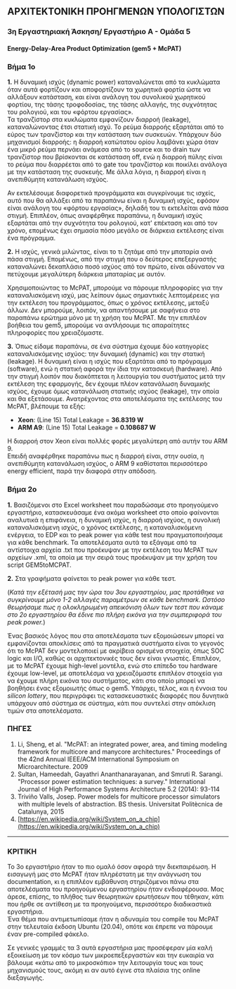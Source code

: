 ## ΑΡΧΙΤΕΚΤΟΝΙΚΗ ΠΡΟΗΓΜΕΝΩΝ ΥΠΟΛΟΓΙΣΤΩΝ

### 3η Εργαστηριακή Άσκηση/ Εργαστήριο Α - Ομάδα 5

#### Energy‐Delay‐Area Product Optimization (gem5 + McPAT)

### Βήμα 1ο

**1.** Η δυναμική ισχύς (dynamic power) καταναλώνεται από τα κυκλώματα όταν αυτά φορτίζουν και αποφορτίζουν τα χωρητικά φορτία ώστε να αλλάξουν κατάσταση, και είναι ανάλογη του συνολικού χωρητικού φορτίου, της τάσης τροφοδοσίας, της τάσης αλλαγής, της συχνότητας του ρολογιού, και του «φόρτου εργασίας».  
Τα τρανζίστορ στα κυκλώματα εμφανίζουν διαρροή (leakage), καταναλώνοντας έτσι στατική ισχύ. Το ρεύμα διαρροής εξαρτάται από το εύρος των τρανζίστορ και την κατάσταση των συσκευών. Υπάρχουν δύο μηχανισμοί διαρροής: η διαρροή κατώτατου ορίου λαμβάνει χώρα όταν ένα μικρό ρεύμα περνάει ανάμεσα από το source και το drain των τρανζίστορ που βρίσκονται σε κατάσταση off, ενώ η διαρροή πύλης είναι το ρεύμα που διαρρέεται από το gate του τρανζίστορ και ποικίλει ανάλογα με την κατάσταση της συσκευής. Με άλλα λόγια, η διαρροή είναι η ανεπιθύμητη κατανάλωση ισχύος.

Αν εκτελέσουμε διαφορετικά προγράμματα και συγκρίνουμε τις ισχείς, αυτό που θα αλλάξει από τα παραπάνω είναι η δυναμική ισχύς, εφόσον είναι ανάλογη του «φόρτου εργασίας», δηλαδή του τι εκτελείται ανά πάσα στιγμή. Επιπλέον, όπως αναφέρθηκε παραπάνω, η δυναμική ισχύς εξαρτάται από την συχνότητα του ρολογιού, κατ' επέκταση και από τον χρόνο, επομένως έχει σημασία πόσο μεγάλο σε διάρκεια εκτέλεσης είναι ένα πρόγραμμα.

**2.** Η ισχύς, γενικά μιλώντας, είναι το τι ζητάμε από την μπαταρία ανά πάσα στιγμή. Επομένως, από την στιγμή που ο δεύτερος επεξεργαστής καταναλώνει δεκαπλάσιο ποσό ισχύος από τον πρώτο, είναι αδύνατον να πετύχουμε μεγαλύτερη διάρκεια μπαταρίας με αυτόν.

Χρησιμοποιώντας το McPAT, μπορούμε να πάρουμε πληροφορίες για την καταναλισκόμενη ισχύ, μας λείπουν όμως σημαντικές λεπτομέρειες για την εκτέλεση του προγράμματος, όπως ο χρόνος εκτέλεσης, μεταξύ άλλων. Δεν μπορούμε, λοιπόν, να απαντήσουμε με σαφήνεια στο παραπάνω ερώτημα μόνο με τη χρήση του McPAT. Mε την επιπλέον βοήθεια του gem5, μπορούμε να αντλήσουμε τις απαραίτητες πληροφορίες που χρειαζόμαστε.

**3.** Όπως είδαμε παραπάνω, σε ένα σύστημα έχουμε δύο κατηγορίες καταναλισκόμενης ισχύος: την δυναμική (dynamic) και την στατική (leakage). Η δυναμική είναι η ισχύς που εξαρτάται από το πρόγραμμα (software), ενώ η στατική αφορά την ίδια την κατασκευή (hardware). 
Από την στιγμή λοιπόν που διακόπτεται η λειτουργία του συστήματος μετά την εκτέλεση της εφαρμογής, δεν έχουμε πλέον κατανάλωση δυναμικής ισχύος, έχουμε όμως κατανάλωση στατικής ισχύος (leakage), την οποία και θα εξετάσουμε.
Ανατρέχοντας στα αποτελέσματα της εκτέλεσης του McPAT, βλέπουμε τα εξής:

* **Xeon**: (Line 15) Total Leakage = **36.8319 W**
* **ARM A9**: (Line 15) Total Leakage = **0.108687 W**

Η διαρροή στον Xeon είναι πολλές φορές μεγαλύτερη από αυτήν του ARM 9.  
Επειδή αναφέρθηκε παραπάνω πως η διαρροή είναι, στην ουσία, η ανεπιθύμητη κατανάλωση ισχύος, ο ARM 9 καθίσταται περισσότερο energy efficient, παρά την διαφορά στην απόδοση.

### Βήμα 2ο

**1.** Βασιζόμενοι στο Excel worksheet που παραδώσαμε στο προηγούμενο εργαστήριο, κατασκευάσαμε ένα ακόμα worksheet στο οποίο φαίνονται αναλυτικά η επιφάνεια, η δυναμική ισχύς, η διαρροή ισχύος, η συνολική καταναλισκόμενη ισχύς, ο χρόνος εκτέλεσης, η καταναλισκόμενη ενέργεια, το EDP και το peak power για κάθε test που πραγματοποιήσαμε για κάθε benchmark. Τα αποτελέσματα αυτά τα εξάγαμε από τα αντίστοιχα αρχεία .txt που προέκυψαν με την εκτέλεση του McPAT των αρχείων .xml, τα οποία με την σειρά τους προέκυψαν με την χρήση του script GEM5toMCPAT.

**2.** Στα γραφήματα φαίνεται το peak power για κάθε τεστ. 

(_Κατά την εξέτασή μας την ώρα του 3ου εργαστηρίου, μας προτάθηκε να συγκρίνουμε μόνο 1-2 αλλαγές παραμέτρων σε κάθε benchmark. Ωστόσο θεωρήσαμε πως η ολοκληρωμένη απεικόνιση όλων των τεστ που κάναμε στο 2ο εργαστηρίου θα έδινε πιο πλήρη εικόνα για την συμπεριφορά του peak power._)

Ένας βασικός λόγος που στα αποτελέσματα των εξομοιώσεων μπορεί να εμφανίζονται αποκλίσεις από τα πραγματικά συστήματα είναι το γεγονός ότι το McPAT δεν μοντελοποιεί με ακρίβεια ορισμένα στοιχεία, όπως SOC logic και I/O, καθώς οι αρχιτεκτονικές τους δεν είναι γνωστές. Επιπλέον, με το McPAT έχουμε high-level μοντέλα, ενώ στο επίπεδο του hardware έχουμε low-level, με αποτελέσμα να χρειαζόμαστε επιπλέον στοιχεία για να έχουμε πλήρη εικόνα του συστήματος, κάτι στο οποίο μπορεί να βοηθήσει ένας εξομοιωτής όπως ο gem5.
Υπάρχει, τέλος, και η έννοια του _silicon lottery_, που περιγράφει τις κατασκευαστικές διαφορές που δυνητικά υπάρχουν από σύστημα σε σύστημα, κάτι που συντελεί στην απόκλιση τιμών στα αποτελέσματα.

### ΠΗΓΕΣ

1. Li, Sheng, et al. "McPAT: an integrated power, area, and timing modeling framework for multicore and manycore architectures." Proceedings of the 42nd Annual IEEE/ACM International Symposium on Microarchitecture. 2009
2. Sultan, Hameedah, Gayathri Ananthanarayanan, and Smruti R. Sarangi. "Processor power estimation techniques: a survey." International Journal of High Performance Systems Architecture 5.2 (2014): 93-114
3. Triviño Valls, Josep. Power models for multicore processor simulators with multiple levels of abstraction. BS thesis. Universitat Politècnica de Catalunya, 2015
4. [https://en.wikipedia.org/wiki/System_on_a_chip](https://en.wikipedia.org/wiki/System_on_a_chip)

***

### ΚΡΙΤΙΚΗ

Το 3ο εργαστήριο ήταν το πιο ομαλό όσον αφορά την διεκπαιρέωση. Η εισαγωγή μας στο McPAT ήταν πληρέστατη με την ανάγνωση του documentation, κι η επιπλέον εμβάθυνση στηριζόμενοι πάνω στα αποτελέσματα του προηγούμενου εργαστηρίου ήταν ενδιαφέρουσα. Μας άρεσε, επίσης, το πλήθος των θεωρητικών ερωτήσεων που τέθηκαν, κάτι που ήρθε σε αντίθεση με τα προηγούμενα, περισσότερο διαδικαστικά εργαστήρια.  
Ένα θέμα που αντιμετωπίσαμε ήταν η αδυναμία του compile του McPAT στην τελευταία έκδοση Ubuntu (20.04), οπότε και έπρεπε να πάρουμε έναν pre-compiled φάκελο.

Σε γενικές γραμμές τα 3 αυτά εργαστήρια μας προσέφεραν μία καλή εξοικείωση με τον κόσμο των μικροεπεξεργαστών και την ευκαιρία να βάλουμε «κάτω από το μικροσκόπιο» την λειτουργία τους και τους μηχανισμούς τους, ακόμη κι αν αυτό έγινε στα πλαίσια της online διεξαγωγής. 
